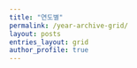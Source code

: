 ```yaml
---
title: "연도별"
permalink: /year-archive-grid/
layout: posts
entries_layout: grid
author_profile: true
---
```

